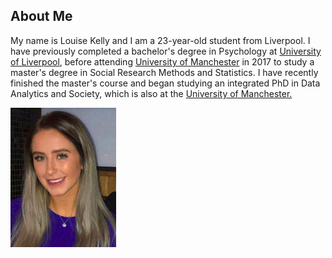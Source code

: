 ## About Me

My name is Louise Kelly and I am a 23-year-old student from Liverpool. I have previously completed a bachelor's degree in Psychology at 
[University of Liverpool](https://liverpool.ac.uk), before attending [University of Manchester](https://manchester.ac.uk) in 2017 to study
a master's degree in Social Research Methods and Statistics. I have recently finished the master's course and began studying an integrated 
PhD in Data Analytics and Society, which is also at the [University of Manchester.](https://manchester.ac.uk)

![Louise Kelly's photo](githubimage.png)
